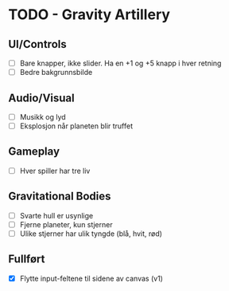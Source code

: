 # TODO - Gravity Artillery

## UI/Controls
- [ ] Bare knapper, ikke slider. Ha en +1 og +5 knapp i hver retning
- [ ] Bedre bakgrunnsbilde

## Audio/Visual
- [ ] Musikk og lyd
- [ ] Eksplosjon når planeten blir truffet

## Gameplay
- [ ] Hver spiller har tre liv

## Gravitational Bodies
- [ ] Svarte hull er usynlige
- [ ] Fjerne planeter, kun stjerner
- [ ] Ulike stjerner har ulik tyngde (blå, hvit, rød)

## Fullført
- [x] Flytte input-feltene til sidene av canvas (v1)